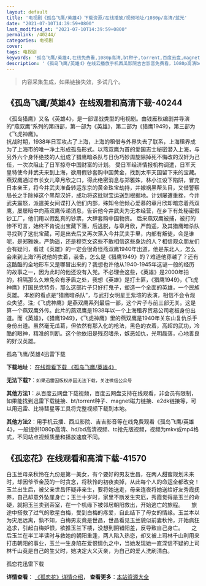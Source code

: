 ```yaml
---
layout: default
title: '电视剧《孤岛飞鹰/英雄4》下载资源/在线播放/视频地址/1080p/高清/蓝光'
date: "2021-07-10T14:39:59+0800"
last_modified_at: "2021-07-10T14:39:59+0800"
permalink: /40244/
categories: 电视剧
cover:
tags: 电视剧
keywords: '孤岛飞鹰/英雄4,在线免费看,1080p高清,bt种子,torrent,百度云盘,magnet,磁力链,迅雷下载资源'
description: '《孤岛飞鹰/英雄4》在线云播放手机西瓜影院吉吉影音免费看，1080p高清bd/hd未删减完整版和tc抢先枪版，mkv/mp4格式，附带bt/torrent种子、magnet/磁力链、百度云盘、网盘资源迅雷下载链接'
---
```


>内容采集生成，如果链接失效，多试几个。


## 《孤岛飞鹰/英雄4》在线观看和高清下载-40244

《孤岛猎鹰》又名《英雄4》，是一部谍战类型的电视剧。由钱雁秋编剧并导演的“燕双鹰”系列的第四部，第一部为《英雄》，第二部为《猎鹰1949》，第三部为《飞虎神鹰》。<br />抗战时期，1938年日军攻占了上海，上海的租借与外界失去了联系，上海租界成为了上海市的唯一净土形成孤岛形式。以燕双鹰为首的爱国志士秘密潜入上海，与另外六个身怀绝技的人组成了猎鹰暗杀队与日伪巧妙周旋除掉死不悔改的汉奸为己任，一次次阻止了日军掠夺中国财富的计划。 受日军经济情报机构调遣，日军天皇特使今井武夫来到上海，欲用假钞套购中国黄金，找到太平天国留下来的宝藏。燕双鹰通过市长女儿章月欣之口，得此绝密消息与郑雅姝，林小江设下陷阱，冒充日本亲王，将今井武夫准备转运东京的黄金珠宝劫持，并嫁祸黑帮头目，又借警察局长之手除掉这个黑帮汉奸，成功将这批财宝运送到根据地。计划屡遭重挫，今井武夫震怒，派遣美女间谍打入他们内部，殊知令他倾心爱慕的章月欣却暗恋着燕双鹰，屡屡暗中向燕双鹰传递消息，告诉他今井武夫为无本经营，在乡下有处秘密假钞工厂，他们用以假乱真的钞票，大肆套购中国物资。 后来燕双鹰被捕，被打的惨不可言，始终不肯说出宝藏下落，后逃脱，与章月欣，严韵遥，及其猎鹰暗杀队寻找到了这批宝藏，可是出去后又再次落入今井武夫手里，内部有叛徒，会是谁呢，是郑雅姝，严韵遥，还是穆克文这些不敢相信这些身边的人？相信观众朋友们会有疑问，看过《英雄》的一定会很奇怪燕双鹰1940年出道，他是东北人，怎么会来到上海?再说他的衣着，装备，怎么是《猎鹰1949》的？难道他穿越了？还有这酷酷的全地形车又是哪冒出来的？我想也许他从1940-1945年这谜一般的经历的故事之一，因为此时的他还没有入党。不必理会这些，《英雄》是2000年拍的，相隔那么久难免会有矛盾之处，我想《英雄》是打土匪，《猎鹰1949》，《飞虎神鹰》打国民党特务，那么这部片子只好打鬼子，塑造一个全面的英雄，一个民族英雄。 本剧的看点是“猎鹰暗杀队”，与武打女明星王紫瑄的表演，相信不会令观众失望。注;《飞虎神鹰》是燕双鹰系列最后一部，这个片子与前三部无关。这是算一个燕双鹰外传。此片的燕双鹰是1938年以一个上海租界贸易公司老板身份出道。而《英雄》，《猎鹰1949》，《飞虎神鹰》里的燕双鹰是1940年关东山复仇杀手身份出道。虽然毫无瓜葛，但依然有那入化的枪法，黑色的衣着，高超的武功，冷酷的眼神，精准的判断。这个他依旧是残忍嗜杀，嫉恶如仇，光明磊落，心地善良的好汉英雄。


孤岛飞鹰/英雄4迅雷下载

**下载地址**： [在线观看下载 《孤岛飞鹰/英雄4》](https://www.993dy.com//vod-detail-id-12041.html) 


**无法下载?**：`如果迅雷因版权原因无法下载，关注微信公众号 `

**其他方法1**：从百度云网盘下载视频，百度云网盘支持在线观看，非会员有限制，如果能找到迅雷下载链接、bt/torrent种子、magnet磁力链接、e2dk链接等，可以用迅雷、比特彗星等工具将完整视频下载到本地。

**其他方法2**：用手机云播、西瓜影院、吉吉影音等在线免费观看《孤岛飞鹰/英雄4》，一般提供1080p高清、hd/bd高清视频、tc抢先版视频，视频为mkv或mp4格式，不同站点视频质量和播放速度不同。


## 《孤恋花》在线观看和高清下载-41570

白玉兰母亲秋怜在九份是第一美女，有个要好的男友世昌，在两人甜蜜规划未来时，却因爷爷金茂的一时贪念，将秋怜的初夜卖掉，从此每个人的命运全都改变！　　玉兰出生后，被父亲世昌怀疑非亲生，要将她送走，母亲连夜将她送给好友秀霞抚养，自己却意外坠崖身亡；玉兰十岁时，家里不断发生灾厄，秀霞觉得是玉兰的命硬，就把玉兰卖到茶室，在一个机缘下被邻居朝阳救出，开始逃亡的旅程。　　旅途中搭救了过气的歌星白梅，受到白梅的疼爱，自此结下了母女的情缘。玉兰本以为灾厄远离，孰不知，白梅男友竟是世昌，世昌看见玉兰貌似前妻秋怜，开始疯狂追求，引起白梅妒恨，欲推玉兰下楼，没想到阴错阳差，反导致自己身亡。　　之后玉兰在半工半读时与救她的朝阳重逢，两人陷入热恋，却又被上司林千山利用来打击朝阳的事业，玉兰一生身陷在爱恨情仇之中，当她发现她一直深信不疑的上司林千山竟是自己的生父时，她决定大义灭亲，为自己的爱人洗刷清白。</p>


孤恋花迅雷下载

**详情查看**： [《孤恋花》详情介绍](/movie/41570/)， **查看更多**：[本站资源大全](/movie/t/all/)

